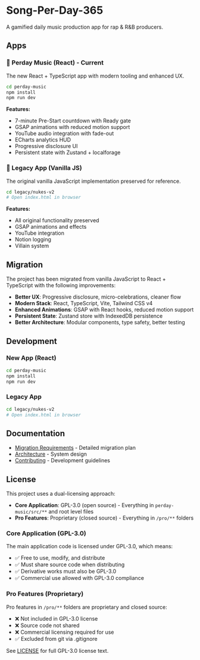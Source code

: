 # Song-Per-Day-365

A gamified daily music production app for rap & R&B producers.

## Apps

### 🚀 Perday Music (React) - **Current**
The new React + TypeScript app with modern tooling and enhanced UX.

```bash
cd perday-music
npm install
npm run dev
```

**Features:**
- 7-minute Pre-Start countdown with Ready gate
- GSAP animations with reduced motion support
- YouTube audio integration with fade-out
- ECharts analytics HUD
- Progressive disclosure UI
- Persistent state with Zustand + localforage

### 📁 Legacy App (Vanilla JS)
The original vanilla JavaScript implementation preserved for reference.

```bash
cd legacy/nukes-v2
# Open index.html in browser
```

**Features:**
- All original functionality preserved
- GSAP animations and effects
- YouTube integration
- Notion logging
- Villain system

## Migration

The project has been migrated from vanilla JavaScript to React + TypeScript with the following improvements:

- **Better UX**: Progressive disclosure, micro-celebrations, cleaner flow
- **Modern Stack**: React, TypeScript, Vite, Tailwind CSS v4
- **Enhanced Animations**: GSAP with React hooks, reduced motion support
- **Persistent State**: Zustand store with IndexedDB persistence
- **Better Architecture**: Modular components, type safety, better testing

## Development

### New App (React)
```bash
cd perday-music
npm install
npm run dev
```

### Legacy App
```bash
cd legacy/nukes-v2
# Open index.html in browser
```

## Documentation

- [Migration Requirements](./docs/perday-migration.md) - Detailed migration plan
- [Architecture](./docs/architecture.md) - System design
- [Contributing](./docs/CONTRIBUTING.md) - Development guidelines

## License

This project uses a dual-licensing approach:

- **Core Application**: GPL-3.0 (open source) - Everything in `perday-music/src/**` and root level files
- **Pro Features**: Proprietary (closed source) - Everything in `/pro/**` folders

### Core Application (GPL-3.0)
The main application code is licensed under GPL-3.0, which means:
- ✅ Free to use, modify, and distribute
- ✅ Must share source code when distributing
- ✅ Derivative works must also be GPL-3.0
- ✅ Commercial use allowed with GPL-3.0 compliance

### Pro Features (Proprietary)
Pro features in `/pro/**` folders are proprietary and closed source:
- ❌ Not included in GPL-3.0 license
- ❌ Source code not shared
- ❌ Commercial licensing required for use
- ✅ Excluded from git via .gitignore

See [LICENSE](./LICENSE) for full GPL-3.0 license text.

